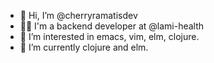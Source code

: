 - 👋 Hi, I’m @cherryramatisdev
- 👩‍⚕️ I'm a backend developer at @lami-health
- 👀 I’m interested in emacs, vim, elm, clojure.
- 🌱 I’m currently clojure and elm.
